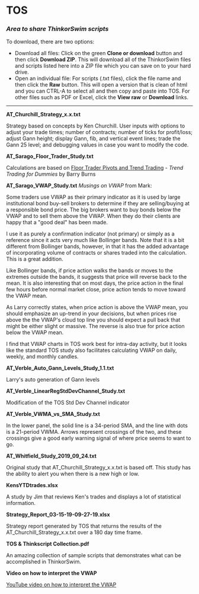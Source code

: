 # TOS
<h3><i>Area to share ThinkorSwim scripts</i></h3>
To download, there are two options:
<p>
<ul>
  <li>Download all files: Click on the green <b>Clone or download</b> button and then click <b>Download ZIP</b>.  This will download all of the ThinkorSwim files and scripts listed here into a ZIP file which you can save on to your hard drive.</li>
  <li>Open an individual file: For scripts (.txt files), click the file name and then click the <b>Raw</b> button.  This will open a version that is clean of html and you can CTRL-A to select all and then copy and paste into TOS.  For other files such as PDF or Excel, click the <b>View raw</b> or <b>Download</b> links.</li>
</ul>
</p>

<hr>

<b>AT_Churchill_Strategy_x.x.txt</b>
<p>Strategy based on concepts by Ken Churchill.  User inputs with options to adjust your trade times; number of contracts; number of ticks for profit/loss; adjust Gann height; display Gann, fib, and vertical event lines; trade the Gann 25 level; and debugging values in case you want to modify the code.</p>

<b>AT_Sarago_Floor_Trader_Study.txt</b>
<p>Calculations are based on <a href="https://www.dummies.com/personal-finance/investing/floor-trader-pivots-and-trend-trading/"  target="_blank">Floor Trader Pivots and Trend Trading</a> - <i>Trend Trading for Dummies</i> by Barry Burns</p>

<b>AT_Sarago_VWAP_Study.txt</b>
<i>Musings on VWAP</i> from Mark:
<p>Some traders use VWAP as their primary indicator as it is used by large institutional bond buy-sell brokers to determine if they are selling/buying at a responsible bond price.  The big brokers want to buy bonds below the VWAP and to sell them above the VWAP.  When they do their clients are happy that a "good deal" has been made.</p>
<p>I use it as purely a confirmation indicator (not primary) or simply as a reference since it acts very much like Bollinger bands.  Note that it is a bit different from Bollinger bands, however, in that it has the added advantage of incorporating volume of contracts or shares traded into the calculation.  This is a great addition.</p>
<p>Like Bollinger bands, if price action walks the bands or moves to the extremes outside the bands, it suggests that price will reverse back to the mean.  It is also interesting that on most days, the price action in the final few hours before normal market close, price action tends to move toward the VWAP mean.</p>
<p>As Larry correctly states, when price action is above the VWAP mean, you should emphasize an up-trend in your decisions, but when prices rise above the the VWAP's cloud top line you should expect a pull back that might be either slight or massive.  The reverse is also true for price action below the VWAP mean.</p>
<p>I find that VWAP charts in TOS work best for intra-day activity, but it looks like the standard TOS study also facilitates calculating VWAP on daily, weekly, and monthly candles.</p>

<b>AT_Verble_Auto_Gann_Levels_Study_1.1.txt</b>
<p>Larry's auto generation of Gann levels</p>

<b>AT_Verble_LinearRegStdDevChannel_Study.txt</b>
<p>Modification of the TOS Std Dev Channel indicator</p>

<b>AT_Verble_VWMA_vs_SMA_Study.txt</b>
<p>In the lower panel, the solid line is a 34-period SMA, and the line with dots is a 21-period VWMA.  Arrows represent crossings of the two, and these crossings give a good early warning signal of where price seems to want to go.</p>

<b>AT_Whitfield_Study_2019_09_24.txt</b>
<p>Original study that AT_Churchill_Strategy_x.x.txt is based off.  This study has the ability to alert you when there is a new high or low.</p>

<b>KensYTDtrades.xlsx</b>
<p>A study by Jim that reviews Ken's trades and displays a lot of statistical information.</p>

<b>Strategy_Report_03-15-19-09-27-19.xlsx</b>
<p>Strategy report generated by TOS that returns the results of the AT_Churchill_Strategy_x.x.txt over a 180 day time frame.</p>

<b>TOS & Thinkscript Collection.pdf</b>
<p>An amazing collection of sample scripts that demonstrates what can be accomplished in ThinkorSwim.</p>

<b>Video on how to interpret the VWAP</b>
<p><a href="https://www.youtube.com/watch?v=U0uftXzvUZU" target="_blank">YouTube video on how to interpret the VWAP</a></p>
